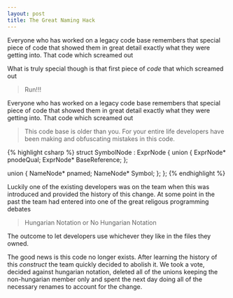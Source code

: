 ```yaml
---
layout: post
title: The Great Naming Hack
---
```

Everyone who has worked on a legacy code base remembers that special piece of code that showed them in great detail exactly what they were getting into.  That code which screamed out 

What is truly special though is that first piece of *code* that which screamed out

> Run!!!

Everyone who has worked on a legacy code base remembers that special piece of code that showed them in great detail exactly what they were getting into.  That code which screamed out 

> This code base is older than you.  For your entire life developers have been making and obfuscating mistakes in this code.  


{% highlight csharp %}
struct SymbolNode : ExprNode
{
  union
  {
    ExprNode*  pnodeQual;
    ExprNode*  BaseReference;
  };

  union
  {
    NameNode* pnamed;
    NameNode* Symbol;
  };
};
{% endhighlight %}

Luckily one of the existing developers was on the team when this was introduced and provided the history of this change.  At some point in the past the team had entered into one of the great religous programming debates

> Hungarian Notation or No Hungarian Notation

The outcome to let developers use whichever they like in the files they owned.   


The good news is this code no longer exists. After learning the history of this *construct* the team quickly decided to abolish it.  We took a vote, decided against hungarian notation, deleted all of the unions keeping the non-hungarian member only and spent the next day doing all of the necessary renames to account for the change.  
